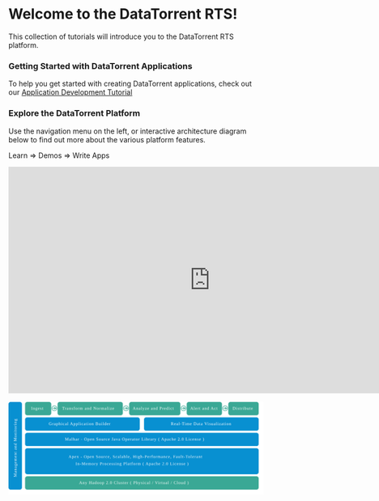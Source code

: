 Welcome to the DataTorrent RTS!
================================================================================

This collection of tutorials will introduce you to the DataTorrent RTS platform.

### Getting Started with DataTorrent Applications

To help you get started with creating DataTorrent applications, check out our [Application Development Tutorial](https://www.datatorrent.com/docs/guides/ApplicationDevelopmentTutorial.html)



### Explore the DataTorrent Platform

Use the navigation menu on the left, or interactive architecture diagram below to find out more about the various platform features.



Learn ⇒ Demos ⇒ Write Apps




<iframe width="795" height="448" src="https://www.youtube.com/embed/QmkZFOg-tZA" frameborder="0" allowfullscreen></iframe>


<!--------------------------------- Architecture Diagram Styles ------------------------------------------------->
<style>
  .diagram-block:hover {
    text-decoration: none;
    opacity: 0.8;
  }
</style>


![Architecture Diagram](images/architecture.svg)

